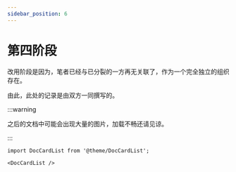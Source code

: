 ```yaml
---
sidebar_position: 6
---
```


# 第四阶段

改用阶段是因为，笔者已经与已分裂的一方再无关联了，作为一个完全独立的组织存在。

由此，此处的记录是由双方一同撰写的。

:::warning

之后的文档中可能会出现大量的图片，加载不畅还请见谅。

:::

```mdx-code-block
import DocCardList from '@theme/DocCardList';

<DocCardList />
```
